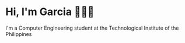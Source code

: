 # Hi, I'm Garcia 👋🏼😊

I'm a Computer Engineering student at the Technological Institute of the Philippines
